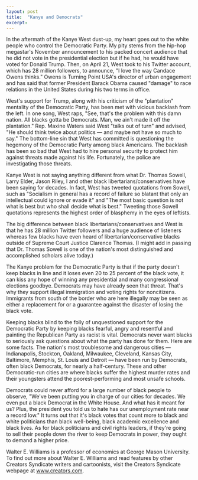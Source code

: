 ```yaml
---
layout: post
title:  "Kanye and Democrats"
excerpt:
---
```




In the aftermath of the Kanye West dust-up, my heart goes out to the white people who control the Democratic Party. My pity stems from the hip-hop megastar's November announcement to his packed concert audience that he did not vote in the presidential election but if he had, he would have voted for Donald Trump. Then, on April 21, West took to his Twitter account, which has 28 million followers, to announce, "I love the way Candace Owens thinks." Owens is Turning Point USA's director of urban engagement and has said that former President Barack Obama caused "damage" to race relations in the United States during his two terms in office.

West's support for Trump, along with his criticism of the "plantation" mentality of the Democratic Party, has been met with vicious backlash from the left. In one song, West raps, "See, that's the problem with this damn nation. All blacks gotta be Democrats. Man, we ain't made it off the plantation." Rep. Maxine Waters said West "talks out of turn" and advised, "He should think twice about politics — and maybe not have so much to say." The bottom-line sin that West has committed is questioning the hegemony of the Democratic Party among black Americans. The backlash has been so bad that West had to hire personal security to protect him against threats made against his life. Fortunately, the police are investigating those threats.

Kanye West is not saying anything different from what Dr. Thomas Sowell, Larry Elder, Jason Riley, I and other black libertarians/conservatives have been saying for decades. In fact, West has tweeted quotations from Sowell, such as "Socialism in general has a record of failure so blatant that only an intellectual could ignore or evade it" and "The most basic question is not what is best but who shall decide what is best." Tweeting those Sowell quotations represents the highest order of blasphemy in the eyes of leftists.

The big difference between black libertarians/conservatives and West is that he has 28 million Twitter followers and a huge audience of listeners whereas few blacks have even heard of libertarian/conservative blacks outside of Supreme Court Justice Clarence Thomas. (I might add in passing that Dr. Thomas Sowell is one of the nation's most distinguished and accomplished scholars alive today.)

The Kanye problem for the Democratic Party is that if the party doesn't keep blacks in line and it loses even 20 to 25 percent of the black vote, it can kiss any hope of winning any presidential and many congressional elections goodbye. Democrats may have already seen that threat. That's why they support illegal immigration and voting rights for noncitizens. Immigrants from south of the border who are here illegally may be seen as either a replacement for or a guarantee against the disaster of losing the black vote.



Keeping blacks blind to the folly of unquestioned support for the Democratic Party by keeping blacks fearful, angry and resentful and painting the Republican Party as racist is vital. Democrats never want blacks to seriously ask questions about what the party has done for them. Here are some facts. The nation's most troublesome and dangerous cities — Indianapolis, Stockton, Oakland, Milwaukee, Cleveland, Kansas City, Baltimore, Memphis, St. Louis and Detroit — have been run by Democrats, often black Democrats, for nearly a half-century. These and other Democratic-run cities are where blacks suffer the highest murder rates and their youngsters attend the poorest-performing and most unsafe schools.

Democrats could never afford for a large number of black people to observe, "We've been putting you in charge of our cities for decades. We even put a black Democrat in the White House. And what has it meant for us? Plus, the president you told us to hate has our unemployment rate near a record low." It turns out that it's black votes that count more to black and white politicians than black well-being, black academic excellence and black lives. As for black politicians and civil rights leaders, if they're going to sell their people down the river to keep Democrats in power, they ought to demand a higher price.

Walter E. Williams is a professor of economics at George Mason University. To find out more about Walter E. Williams and read features by other Creators Syndicate writers and cartoonists, visit the Creators Syndicate webpage at www.creators.com.
